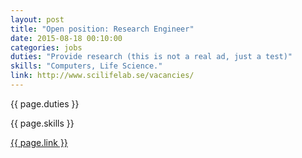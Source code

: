 ```yaml
---
layout: post
title: "Open position: Research Engineer"
date: 2015-08-18 00:10:00
categories: jobs
duties: "Provide research (this is not a real ad, just a test)"
skills: "Computers, Life Science."
link: http://www.scilifelab.se/vacancies/
---
```


<p>{{ page.duties }}</p>
<p>{{ page.skills }}</p>
<a href="{{ page.link }}">{{ page.link }}</a>
